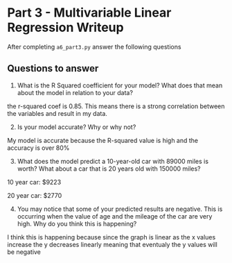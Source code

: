# Part 3 - Multivariable Linear Regression Writeup

After completing `a6_part3.py` answer the following questions

## Questions to answer

1. What is the R Squared coefficient for your model? What does that mean about the model in relation to your data?

the r-squared coef is 0.85. This means there is a strong correlation between the variables and result in my data.

2. Is your model accurate? Why or why not?

My model is accurate because the R-squared value is high and the accuracy is over 80%

3. What does the model predict a 10-year-old car with 89000 miles is worth? What about a car that is 20 years old with 150000 miles?

10 year car: $9223

20 year car: $2770

4. You may notice that some of your predicted results are negative. This is occurring when the value of age and the mileage of the car are very high. Why do you think this is happening?

I think this is happening because since the graph is linear as the x values increase the y decreases linearly meaning that eventualy the y values will be negative
